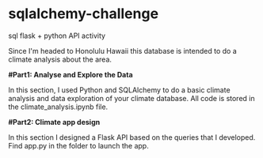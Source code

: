 # sqlalchemy-challenge
sql flask + python API activity

Since I'm headed to Honolulu Hawaii this database is intended to do a climate analysis about the area.

**#Part1: Analyse and Explore the Data**

In this section, I used Python and SQLAlchemy to do a basic climate analysis and data exploration of your climate database. All code is stored in the climate_analysis.ipynb file.


**#Part2: Climate app design**

In this section I designed a Flask API based on the queries that I developed. Find app.py in the folder to launch the app.
